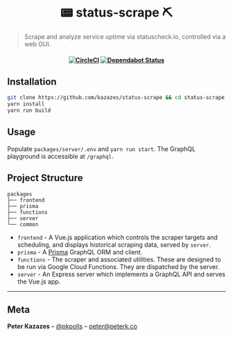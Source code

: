 <h1 align="center">
📟 status-scrape ⛏
</h1>

> Scrape and analyze service uptime via statuscheck.io, controlled via a web GUI.

<h4 align="center">

[![CircleCI](https://circleci.com/gh/kazazes/status-scrape.svg?style=shield&circle-token=89eb1acb780525c0aad93ed2ca7d0c34db9ec386&)](https://circleci.com/gh/kazazes/status-scrape)
[![Dependabot Status](https://api.dependabot.com/badges/status?host=github&repo=kazazes/status-scrape&identifier=150507884)](https://dependabot.com)

</span>

## Installation

```bash
git clone https://github.com/kazazes/status-scrape && cd status-scrape
yarn install
yarn run build
```

## Usage

Populate `packages/server/.env` and `yarn run start`. The GraphQL playground is accessible at `/graphql`.

## Project Structure

```
packages
├── frontend
├── prisma
├── functions
├── server
└── common
```

- `frontend` - A Vue.js application which controls the scraper targets and scheduling, and displays historical scraping data, served by `server`.
- `prisma` - A [Prisma](https://prisma.io) GraphQL ORM and client.
- `functions` - The scraper and associated utilities. These are designed to be run via Google Cloud Functions. They are dispatched by the server.
- `server` - An Express server which implements a GraphQL API and serves the Vue.js app.

---

## Meta

**Peter Kazazes** – [@pkpolls](https://twitter.com/pkpolls) – peter@peterk.co
